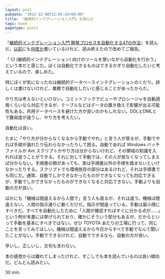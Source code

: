 ```yaml
---
layout: post
pubdate: "2012-12-08T22:05:43+09:00"
title: 『継続的インテグレーション入門』を読んだ
tags: book
pagetype: posts
---
```


『[継続的インテグレーション入門 開発プロセスを自動化する47の作法](http://amazon.jp/o/ASIN/482228395X/bouzuya-22)』を読んだ。[以前](/2012/12/04/dinner/)にも[何度か](/2012/12/06/svn-and-oracle/)書いているけれど、読み終えたので改めてご報告。

「 CI (継続的インテグレーション) 向けのツールを使いながら自動化を行おう」という本だと感じた。ぼくは自動化できるものはできるかぎり自動化したいと考えているので、楽しめた。

特にぼくが気になったのは継続的データベースインテグレーションのくだり。詳しくは書けないけれど、業務で自動化したいと感じることがあったからだ。

やり方は考えないといけない。コミットフックでビューやプロシージャを自動適用くらいなら対応できるが、テーブルなどはデータの置き換えで影響が出る可能性もある。共用データベースを避けた方が良いのかもしれない。DDLとDMLとで難易度が違うし、やり方を考えたい。

自動化は良い。

たまに「やり方が分からなくなるから手動でやれ」と言う人が居るが、手動でやれば手順が漏れたり伝わらなかったりして困る。自動であれば Windows バッチファイルか Ant スクリプトかやり方は分からないけれど、その領域の知識を入れれば追うことができる。それに対して手動では、その人が居なくなってしまえば分からない。手順書の類があっても、実は手順書以外の手順を踏まないといけなかったりする。スクリプトでも環境依存の部分はあるけれど、それは手順書でも同じだ。通常、自動でしかできなかったものができなくなっても対応できるが、手動でしかできなかったものができなくなると対応できない。手動よりも自動の方が良い。

ほかにも「機械は間違えるから人間で」言う人も居るが、それは違う。機械は間違えない。人間の指示通りに動くだけだ。指示が間違っている。手動は最小限にすべきだ。すべてを自動化したために「人間が確認すればすぐに分かる点が……」という例が本書には挙げられており、確かにそういう部分もあるが、だからといって手動を基本にすべきではない。ぜひ TOYOTA あたりの工場に行って、同じことを言ってみてほしい。機械は間違えるから今日からすべて手動でなんて聞いたことがない。手動でできるけれど、自動でできるなら、自動の方が良い。

早いし、正しいし、文句も言わない。

本の感想からは離れてしまったけれど、すこしでも本を読んでいるのは良い傾向だ。どんどん読みたい。

30 min.
